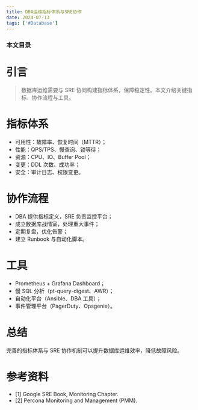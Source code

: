 ```yaml
---
title: DBA运维指标体系与SRE协作
date: 2024-07-13
tags: ['#Database']
---
```


### 本文目录
<!-- toc -->

# 引言
> 数据库运维需要与 SRE 协同构建指标体系，保障稳定性。本文介绍关键指标、协作流程与工具。

# 指标体系
- 可用性：故障率、恢复时间（MTTR）；
- 性能：QPS/TPS、慢查询、锁等待；
- 资源：CPU、IO、Buffer Pool；
- 变更：DDL 次数、成功率；
- 安全：审计日志、权限变更。

# 协作流程
- DBA 提供指标定义，SRE 负责监控平台；
- 成立数据库战情室，处理重大事件；
- 定期复盘，优化告警；
- 建立 Runbook 与自动化脚本。

# 工具
- Prometheus + Grafana Dashboard；
- 慢 SQL 分析（pt-query-digest、AWR）；
- 自动化平台（Ansible、DBA 工具）；
- 事件管理平台（PagerDuty、Opsgenie）。

# 总结
完善的指标体系与 SRE 协作机制可以提升数据库运维效率，降低故障风险。

# 参考资料
- [1] Google SRE Book, Monitoring Chapter.
- [2] Percona Monitoring and Management (PMM).
